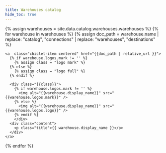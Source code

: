 ```yaml
---
title: Warehouses catalog
hide_toc: true
---
```


<div class="l-chiclet-collection">
  {% assign warehouses = site.data.catalog.warehouses.warehouses %}
  {% for warehouse in warehouses %}
    {% assign doc_path = warehouse.name | replace: "catalog", "connections" | replace: "warehouses", "destinations" %}

    <a  class="chiclet-item centered" href="{{doc_path | relative_url }}">
      {% if warehouse.logos.mark != '' %}
        {% assign class = "logo mark" %}
      {% else %}
        {% assign class = "logo full" %}
      {% endif %}

      <div class="{{class}}">
        {% if warehouse.logos.mark != '' %}
          <img alt="{{warehouse.display_name}}" src="{{warehouse.logos.mark}}" />
        {% else %}
          <img alt="{{warehouse.display_name}}" src="{{warehouse.logos.logo}}" />
        {% endif %}
        </div>
      <div class="content">
        <p class="title">{{ warehouse.display_name }}</p>
      </div>
    </a>
  {% endfor %}
